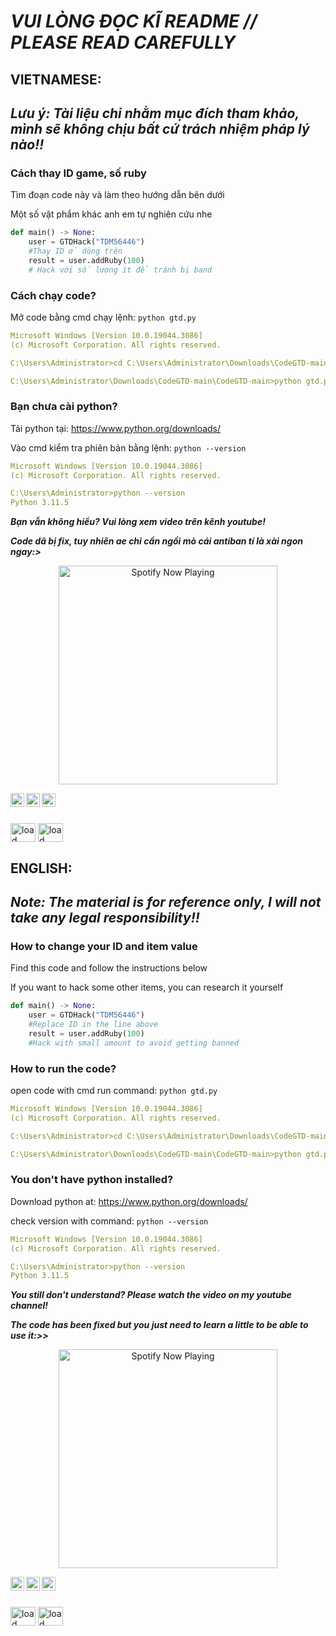 # *VUI LÒNG ĐỌC KĨ README // PLEASE READ CAREFULLY*
## VIETNAMESE:
## ***Lưu ý: Tài liệu chỉ nhằm mục đích tham khảo, mình sẽ không chịu bất cứ trách nhiệm pháp lý nào!!***
### Cách thay ID game, số ruby
Tìm đoạn code này và làm theo hướng dẫn bên dưới

Một số vật phẩm khác anh em tự nghiên cứu nhe
```python
def main() -> None:
    user = GTDHack("TDM56446")
    #Thay ID ở dòng trên
    result = user.addRuby(100)
    # Hack với số lượng ít để tránh bị band
```

### Cách chạy code?

Mở code bằng cmd chạy lệnh: ```python gtd.py ```
```yaml
Microsoft Windows [Version 10.0.19044.3086]
(c) Microsoft Corporation. All rights reserved.

C:\Users\Administrator>cd C:\Users\Administrator\Downloads\CodeGTD-main\CodeGTD-main

C:\Users\Administrator\Downloads\CodeGTD-main\CodeGTD-main>python gtd.py
```
### Bạn chưa cài python?

Tải python tại: https://www.python.org/downloads/

Vào cmd kiểm tra phiên bản bằng lệnh: ```python --version ```

```yaml
Microsoft Windows [Version 10.0.19044.3086]
(c) Microsoft Corporation. All rights reserved.

C:\Users\Administrator>python --version
Python 3.11.5 
```

***Bạn vẫn không hiểu? Vui lòng xem video trên kênh youtube!***

***Code dã bị fix, tuy nhiên ae chỉ cần ngồi mò cái antiban tí là xài ngon ngay:>*** 

<p align="center">
  <a href="https://open.spotify.com/track/1yX6sh2TkrT5hsXodo7aS6?si=f797219e136f4c44&utm_source=copy-link&context=spotify%3Aplaylist%3A37i9dQZF1EIVoBTSiHHsdx&dl_branch=1" target="_blank"><img src="https://now-playing-on-spotify.vercel.app/api/spotify" alt="Spotify Now Playing" width="350"/></a>
</p>

<a href="https://github.com/starling2022">
  <img align="left" alt="Starling2022 Github" width="22px" src="https://cdn.jsdelivr.net/npm/simple-icons@v3/icons/github.svg" />
</a>
<a href="https://www.facebook.com/WHLongg">
  <img align="left" alt="Pawan's Facebook" width="22px" src="https://cdn.jsdelivr.net/npm/simple-icons@v3/icons/facebook.svg" />
</a>
<a href="https://www.youtube.com/channel/UCM6SBgTtPDhDjQ0Tds2LlZQ">
  <img align="left" alt="Pawan's Youtube" width="22px" src="https://cdn.jsdelivr.net/npm/simple-icons@v3/icons/youtube.svg" />
</a>

<br/>
<br/>

<p align="left">
  <a href="https://www.facebook.com/WHLongg" target="blank"><img align="center"
      src="https://raw.githubusercontent.com/rahuldkjain/github-profile-readme-generator/master/src/images/icons/Social/facebook.svg"
      alt="load" height="30" width="40" /></a> 
  <a href="https://www.instagram.com/whlongg08/" target="blank"><img align="center"
      src="https://raw.githubusercontent.com/rahuldkjain/github-profile-readme-generator/master/src/images/icons/Social/instagram.svg"
      alt="load" height="30" width="40" /></a> 
</p>




## ENGLISH:
## ***Note: The material is for reference only, I will not take any legal responsibility!!***
### How to change your ID and item value

Find this code and follow the instructions below

If you want to hack some other items, you can research it yourself
```python
def main() -> None:
    user = GTDHack("TDM56446")
    #Replace ID in the line above
    result = user.addRuby(100)
    #Hack with small amount to avoid getting banned
```

### How to run the code?

open code with cmd run command: ```python gtd.py ```

```yaml
Microsoft Windows [Version 10.0.19044.3086]
(c) Microsoft Corporation. All rights reserved.

C:\Users\Administrator>cd C:\Users\Administrator\Downloads\CodeGTD-main\CodeGTD-main

C:\Users\Administrator\Downloads\CodeGTD-main\CodeGTD-main>python gtd.py
```

### You don't have python installed?

Download python at: https://www.python.org/downloads/

check version with command: ```python --version ```

```yaml
Microsoft Windows [Version 10.0.19044.3086]
(c) Microsoft Corporation. All rights reserved.

C:\Users\Administrator>python --version
Python 3.11.5 
```
***You still don't understand? Please watch the video on my youtube channel!***

***The code has been fixed but you just need to learn a little to be able to use it:>>***

<p align="center">
  <a href="https://open.spotify.com/track/1yX6sh2TkrT5hsXodo7aS6?si=f797219e136f4c44&utm_source=copy-link&context=spotify%3Aplaylist%3A37i9dQZF1EIVoBTSiHHsdx&dl_branch=1" target="_blank"><img src="https://now-playing-on-spotify.vercel.app/api/spotify" alt="Spotify Now Playing" width="350"/></a>
</p>

<a href="https://github.com/starling2022">
  <img align="left" alt="Starling2022 Github" width="22px" src="https://cdn.jsdelivr.net/npm/simple-icons@v3/icons/github.svg" />
</a>
<a href="https://www.facebook.com/WHLongg">
  <img align="left" alt="Pawan's Facebook" width="22px" src="https://cdn.jsdelivr.net/npm/simple-icons@v3/icons/facebook.svg" />
</a>
<a href="https://www.youtube.com/channel/UCM6SBgTtPDhDjQ0Tds2LlZQ">
  <img align="left" alt="Pawan's Youtube" width="22px" src="https://cdn.jsdelivr.net/npm/simple-icons@v3/icons/youtube.svg" />
</a>

<br/>
<br/>

<p align="left">
  <a href="https://www.facebook.com/WHLongg" target="blank"><img align="center"
      src="https://raw.githubusercontent.com/rahuldkjain/github-profile-readme-generator/master/src/images/icons/Social/facebook.svg"
      alt="load" height="30" width="40" /></a> 
  <a href="https://www.instagram.com/whlongg08/" target="blank"><img align="center"
      src="https://raw.githubusercontent.com/rahuldkjain/github-profile-readme-generator/master/src/images/icons/Social/instagram.svg"
      alt="load" height="30" width="40" /></a> 
</p>


